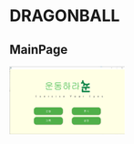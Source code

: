 # DRAGONBALL

## MainPage
<img src="/readmeFile/main.png" width="40%" height="30%" title="px(픽셀) 크기 설정" alt="RubberDuck"></img>

